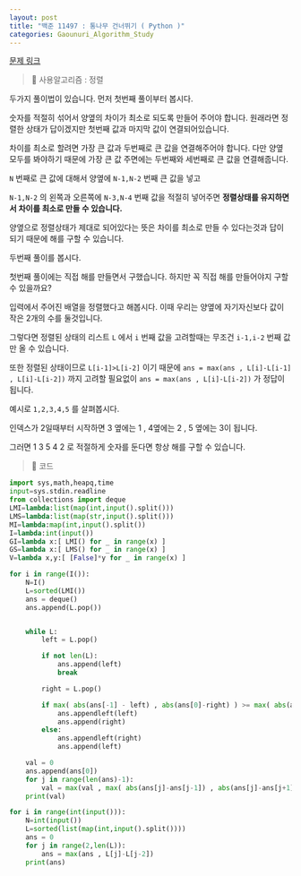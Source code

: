 ```yaml
---
layout: post
title: "백준 11497 : 통나무 건너뛰기 ( Python )"
categories: Gaounuri_Algorithm_Study
---
```


[문제 링크](https://www.acmicpc.net/problem/11497)

> 📌 사용알고리즘 : 정렬


두가지 풀이법이 있습니다. 먼저 첫번째 풀이부터 봅시다.

숫자를 적절히 섞어서 양옆의 차이가 최소로 되도록 만들어 주어야 합니다.
원래라면 정렬한 상태가 답이겠지만 첫번째 값과 마지막 값이 연결되어있습니다.

차이를 최소로 할려면 가장 큰 값과 두번째로 큰 값을 연결해주어야 합니다.
다만 양옆 모두를 봐야하기 때문에 가장 큰 값 주면에는 두번째와 세번째로 큰 값을 연결해줍니다.

`N` 번째로 큰 값에 대해서 양옆에 `N-1,N-2` 번째 큰 값을 넣고

`N-1,N-2` 의 왼쪽과 오른쪽에 `N-3,N-4` 번째 값을 적절히 넣어주면 **정렬상태를 유지하면서 차이를 최소로 만들 수 있습니다.**

양옆으로 정렬상태가 제대로 되어있다는 뜻은 차이를 최소로 만들 수 있다는것과 답이 되기 때문에 해를 구할 수 있습니다.

두번째 풀이를 봅시다.

첫번째 풀이에는 직접 해를 만들면서 구했습니다.
하지만 꼭 직접 해를 만들어야지 구할 수 있을까요?

입력에서 주어진 배열을 정렬했다고 해봅시다.
이때 우리는 양옆에 자기자신보다 값이 작은 2개의 수를 둘것입니다.

그렇다면 정렬된 상태의 리스트 `L` 에서 `i` 번째 값을 고려할때는 무조건 `i-1,i-2` 번째 값만 올 수 있습니다.

또한 정렬된 상태이므로 `L[i-1]>L[i-2]` 이기 때문에 `ans = max(ans , L[i]-L[i-1] , L[i]-L[i-2])` 까지 고려할 필요없이 `ans = max(ans , L[i]-L[i-2])` 가 정답이 됩니다.

예시로 `1,2,3,4,5` 를 살펴봅시다.

인덱스가 2일때부터 시작하면 3 옆에는 1 , 4옆에는 2 , 5 옆에는 3이 됩니다.

그러면 1 3 5 4 2 로 적절하게 숫자를 둔다면 항상 해를 구할 수 있습니다.

> 📌 코드

```python
import sys,math,heapq,time
input=sys.stdin.readline
from collections import deque
LMI=lambda:list(map(int,input().split()))
LMS=lambda:list(map(str,input().split()))
MI=lambda:map(int,input().split())
I=lambda:int(input())
GI=lambda x:[ LMI() for _ in range(x) ]
GS=lambda x:[ LMS() for _ in range(x) ]
V=lambda x,y:[ [False]*y for _ in range(x) ]

for i in range(I()):
    N=I()
    L=sorted(LMI())
    ans = deque()
    ans.append(L.pop())


    while L:
        left = L.pop()

        if not len(L):
            ans.append(left)
            break

        right = L.pop()

        if max( abs(ans[-1] - left) , abs(ans[0]-right) ) >= max( abs(ans[-1] - right) , abs(ans[0]-left) ):
            ans.appendleft(left)
            ans.append(right)
        else:
            ans.appendleft(right)
            ans.append(left)

    val = 0
    ans.append(ans[0])
    for j in range(len(ans)-1):
        val = max(val , max( abs(ans[j]-ans[j-1]) , abs(ans[j]-ans[j+1]) ) )
    print(val)
```

```python
for i in range(int(input())):
    N=int(input())
    L=sorted(list(map(int,input().split())))
    ans = 0
    for j in range(2,len(L)):
        ans = max(ans , L[j]-L[j-2])
    print(ans)
```
